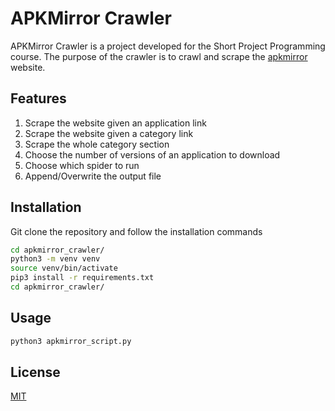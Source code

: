 # APKMirror Crawler

APKMirror Crawler is a project developed for the Short Project Programming course. The purpose of the crawler is to crawl and scrape the [apkmirror](https://www.apkmirror.com) website.

## Features

1. Scrape the website given an application link
2. Scrape the website given a category link
3. Scrape the whole category section
4. Choose the number of versions of an application to download
5. Choose which spider to run
6. Append/Overwrite the output file

## Installation

Git clone the repository and follow the installation commands

```bash
cd apkmirror_crawler/
python3 -m venv venv
source venv/bin/activate
pip3 install -r requirements.txt
cd apkmirror_crawler/
```

## Usage

```bash
python3 apkmirror_script.py
```

## License
[MIT](https://choosealicense.com/licenses/mit/)
